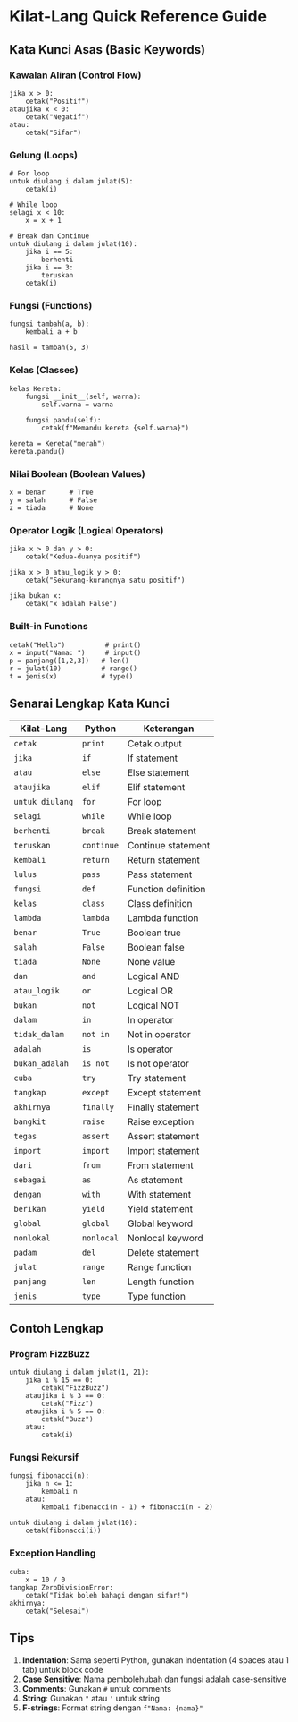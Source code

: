 # Kilat-Lang Quick Reference Guide

## Kata Kunci Asas (Basic Keywords)

### Kawalan Aliran (Control Flow)
```kilat
jika x > 0:
    cetak("Positif")
ataujika x < 0:
    cetak("Negatif")
atau:
    cetak("Sifar")
```

### Gelung (Loops)
```kilat
# For loop
untuk diulang i dalam julat(5):
    cetak(i)

# While loop
selagi x < 10:
    x = x + 1
    
# Break dan Continue
untuk diulang i dalam julat(10):
    jika i == 5:
        berhenti
    jika i == 3:
        teruskan
    cetak(i)
```

### Fungsi (Functions)
```kilat
fungsi tambah(a, b):
    kembali a + b

hasil = tambah(5, 3)
```

### Kelas (Classes)
```kilat
kelas Kereta:
    fungsi __init__(self, warna):
        self.warna = warna
    
    fungsi pandu(self):
        cetak(f"Memandu kereta {self.warna}")

kereta = Kereta("merah")
kereta.pandu()
```

### Nilai Boolean (Boolean Values)
```kilat
x = benar      # True
y = salah      # False
z = tiada      # None
```

### Operator Logik (Logical Operators)
```kilat
jika x > 0 dan y > 0:
    cetak("Kedua-duanya positif")

jika x > 0 atau_logik y > 0:
    cetak("Sekurang-kurangnya satu positif")

jika bukan x:
    cetak("x adalah False")
```

### Built-in Functions
```kilat
cetak("Hello")          # print()
x = input("Nama: ")     # input()
p = panjang([1,2,3])   # len()
r = julat(10)          # range()
t = jenis(x)           # type()
```

## Senarai Lengkap Kata Kunci

| Kilat-Lang | Python | Keterangan |
|------------|--------|------------|
| `cetak` | `print` | Cetak output |
| `jika` | `if` | If statement |
| `atau` | `else` | Else statement |
| `ataujika` | `elif` | Elif statement |
| `untuk diulang` | `for` | For loop |
| `selagi` | `while` | While loop |
| `berhenti` | `break` | Break statement |
| `teruskan` | `continue` | Continue statement |
| `kembali` | `return` | Return statement |
| `lulus` | `pass` | Pass statement |
| `fungsi` | `def` | Function definition |
| `kelas` | `class` | Class definition |
| `lambda` | `lambda` | Lambda function |
| `benar` | `True` | Boolean true |
| `salah` | `False` | Boolean false |
| `tiada` | `None` | None value |
| `dan` | `and` | Logical AND |
| `atau_logik` | `or` | Logical OR |
| `bukan` | `not` | Logical NOT |
| `dalam` | `in` | In operator |
| `tidak_dalam` | `not in` | Not in operator |
| `adalah` | `is` | Is operator |
| `bukan_adalah` | `is not` | Is not operator |
| `cuba` | `try` | Try statement |
| `tangkap` | `except` | Except statement |
| `akhirnya` | `finally` | Finally statement |
| `bangkit` | `raise` | Raise exception |
| `tegas` | `assert` | Assert statement |
| `import` | `import` | Import statement |
| `dari` | `from` | From statement |
| `sebagai` | `as` | As statement |
| `dengan` | `with` | With statement |
| `berikan` | `yield` | Yield statement |
| `global` | `global` | Global keyword |
| `nonlokal` | `nonlocal` | Nonlocal keyword |
| `padam` | `del` | Delete statement |
| `julat` | `range` | Range function |
| `panjang` | `len` | Length function |
| `jenis` | `type` | Type function |

## Contoh Lengkap

### Program FizzBuzz
```kilat
untuk diulang i dalam julat(1, 21):
    jika i % 15 == 0:
        cetak("FizzBuzz")
    ataujika i % 3 == 0:
        cetak("Fizz")
    ataujika i % 5 == 0:
        cetak("Buzz")
    atau:
        cetak(i)
```

### Fungsi Rekursif
```kilat
fungsi fibonacci(n):
    jika n <= 1:
        kembali n
    atau:
        kembali fibonacci(n - 1) + fibonacci(n - 2)

untuk diulang i dalam julat(10):
    cetak(fibonacci(i))
```

### Exception Handling
```kilat
cuba:
    x = 10 / 0
tangkap ZeroDivisionError:
    cetak("Tidak boleh bahagi dengan sifar!")
akhirnya:
    cetak("Selesai")
```

## Tips

1. **Indentation**: Sama seperti Python, gunakan indentation (4 spaces atau 1 tab) untuk block code
2. **Case Sensitive**: Nama pembolehubah dan fungsi adalah case-sensitive
3. **Comments**: Gunakan `#` untuk comments
4. **String**: Gunakan `"` atau `'` untuk string
5. **F-strings**: Format string dengan `f"Nama: {nama}"`
